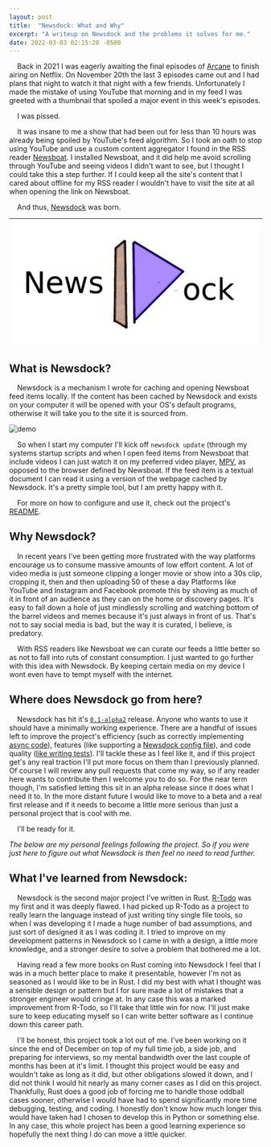 ```yaml
---
layout: post
title:  "Newsdock: What and Why"
excerpt: "A writeup on Newsdock and the problems it solves for me."
date: 2022-03-03 02:15:20 -0500
---
```


&nbsp;&nbsp;&nbsp; Back in 2021 I was eagerly awaiting the final episodes of [Arcane](https://www.imdb.com/title/tt11126994/) to finish airing on Netflix.
 On November 20th the last 3 episodes came out and I had plans that night to watch it that night with a few friends.
 Unfortunately I made the mistake of using YouTube that morning and in my feed I was greeted with a thumbnail that spoiled a major event in this week's episodes.

&nbsp;&nbsp;&nbsp; I was pissed.

&nbsp;&nbsp;&nbsp; It was insane to me a show that had been out for less than 10 hours was already being spoiled by YouTube's feed algorithm.
 So I took an oath to stop using YouTube and use a custom content aggregator I found in the RSS reader [Newsboat](https://newsboat.org/). I installed Newsboat, and it did help me avoid scrolling through YouTube and seeing videos I didn't want to see, but I thought I could take this a step further.
 If I could keep all the site's content that I cared about offline for my RSS reader I wouldn't have to visit the site at all when opening the link on Newsboat.

&nbsp;&nbsp;&nbsp; And thus, [Newsdock](https://github.com/Ragnyll/newsdock) was born.

|![newsdock logo](/assets/2022-03-05-newsdock-alpha/newsdock_logo.png)|
|:--:|

## What is Newsdock?
&nbsp;&nbsp;&nbsp; Newsdock is a mechanism I wrote for caching and opening Newsboat feed items locally.
 If the content has been cached by Newsdock and exists on your computer it will be opened with your OS's default programs, otherwise it will take you to the site it is sourced from.

![demo](/assets/2022-03-05-newsdock-alpha/demo.gif)

&nbsp;&nbsp;&nbsp; So when I start my computer I'll kick off `newsdock update` (through my systems startup scripts and when I open feed items from Newsboat that include videos I can just watch it on my preferred video player, [MPV](https://mpv.io/), as opposed to the browser defined by Newsboat.
 If the feed item is a textual document I can read it using a version of the webpage cached by Newsdock.
 It's a pretty simple tool, but I am pretty happy with it.

&nbsp;&nbsp;&nbsp; For more on how to configure and use it, check out the project's [README](https://github.com/Ragnyll/newsdock#readme).

## Why Newsdock?
&nbsp;&nbsp;&nbsp; In recent years I've been getting more frustrated with the way platforms encourage us to consume massive amounts of low effort content.
 A lot of video media is just someone clipping a longer movie or show into a 30s clip, cropping it, then and then uploading 50 of these a day
 Platforms like YouTube and Instagram and Facebook promote this by shoving as much of it in front of an audience as they can on the home or discovery pages.
 It's easy to fall down a hole of just mindlessly scrolling and watching bottom of the barrel videos and memes because it's just always in front of us.
 That's not to say social media is bad, but the way it is curated, I believe, is predatory.

&nbsp;&nbsp;&nbsp; With RSS readers like Newsboat we can curate our feeds a little better so as not to fall into ruts of constant consumption.
 I just wanted to go further with this idea with Newsdock.
 By keeping certain media on my device I wont even have to tempt myself with the internet.

## Where does Newsdock go from here?
&nbsp;&nbsp;&nbsp; Newsdock has hit it's [`0.1-alpha2`](https://github.com/Ragnyll/newsdock/releases/tag/v0.1-alpha2) release.
 Anyone who wants to use it should have a minimally working experience.
 There are a handful of issues left to improve the project's efficiency (such as correctly implementing [async code](https://github.com/Ragnyll/newsdock/issues/7)), features (like supporting a [Newsdock config file](https://github.com/Ragnyll/newsdock/issues/19)), and code quality ([like writing tests](https://github.com/Ragnyll/newsdock/issues/47)).
 I'll tackle these as I feel like it, and if this project get's any real traction I'll put more focus on them than I previously planned.
 Of course I will review any pull requests that come my way, so if any reader here wants to contribute then I welcome you to do so.
 For the near term though, I'm satisfied letting this sit in an alpha release since it does what I need it to.
 In the more distant future I would like to move to a beta and a real first release and if it needs to become a little more serious than just a personal project that is cool with me.

&nbsp;&nbsp;&nbsp; I'll be ready for it.

_The below are my personal feelings following the project.
 So if you were just here to figure out what Newsdock is then feel no need to read further._

## What I've learned from Newsdock:
 &nbsp;&nbsp;&nbsp; Newsdock is the second major project I've written in Rust.
 [R-Todo](https://github.com/Ragnyll/rtodo) was my first and it was deeply flawed.
 I had picked up R-Todo as a project to really learn the language instead of just writing tiny single file tools, so when I was developing it I made a huge number of bad assumptions, and just sort of designed it as I was coding it.
 I tried to improve on my development patterns in Newsdock so I came in with a design, a little more knowledge, and a stronger desire to solve a problem that bothered me a lot.

&nbsp;&nbsp;&nbsp; Having read a few more books on Rust coming into Newsdock I feel that I was in a much better place to make it presentable, however I'm not as seasoned as I would like to be in Rust.
 I did my best with what I thought was a sensible design or pattern but I for sure made a lot of mistakes that a stronger engineer would cringe at.
 In any case this was a marked improvement from R-Todo, so I'll take that little win for now.
 I'll just make sure to keep educating myself so I can write better software as I continue down this career path.

&nbsp;&nbsp;&nbsp; I'll be honest, this project took a lot out of me.
 I've been working on it since the end of December on top of my full time job, a side job, and preparing for interviews, so my mental bandwidth over the last couple of months has been at it's limit.
 I thought this project would be easy and wouldn't take as long as it did, but other obligations slowed it down, and I did not think I would hit nearly as many corner cases as I did on this project.
 Thankfully, Rust does a good job of forcing me to handle those oddball cases sooner, otherwise I would have had to spend significantly more time debugging, testing, and coding.
 I honestly don't know how much longer this would have taken had I chosen to develop this in Python or something else.
 In any case, this whole project has been a good learning experience so hopefully the next thing I do can move a little quicker.
